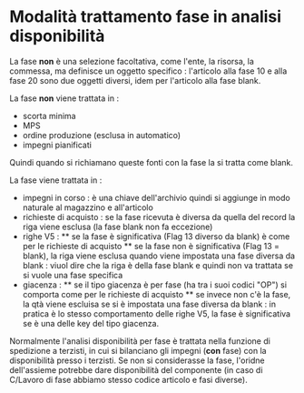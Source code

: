 # Modalità trattamento fase in analisi disponibilità
La fase __non__ è una selezione facoltativa, come l'ente, la risorsa, la commessa, ma definisce un oggetto specifico :  l'articolo alla fase 10 e alla fase 20 sono due oggetti diversi, idem per l'articolo alla fase blank.

La fase __non__ viene trattata in : 
 * scorta minima
 * MPS
 * ordine produzione (esclusa in automatico)
 * impegni pianificati

Quindi quando si richiamano queste fonti con la fase la si tratta come blank.

La fase viene trattata in : 
 * impegni in corso :  è una chiave dell'archivio quindi si aggiunge in modo naturale al magazzino e all'articolo
 * richieste di acquisto :  se la fase ricevuta è diversa da quella del record la riga viene esclusa (la fase blank non fa eccezione)
 * righe V5 : 
 ** se la fase è significativa (Flag 13 diverso da blank) è come per le richieste di acquisto
 ** se la fase non è significativa (Flag 13 = blank), la riga viene esclusa quando viene impostata una fase diversa da blank :  viuol dire che la riga è della fase blank e quindi non va trattata se si vuole una fase specifica
 * giacenza : 
 ** se il tipo giacenza è per fase (ha tra i suoi codici "OP") si comporta come per le richieste di acquisto
 ** se invece non c'è la fase, la qtà viene escluisa se si è impostata una fase diversa da blank :  in pratica è lo stesso comportamento delle righe V5, la fase è significativa se è una delle key del tipo giacenza.

Normalmente l'analisi disponibilità per fase è trattata nella funzione di spedizione a terzisti, in cui si bilanciano gli impegni (__con__ fase) con la disponibilità presso i terzisti. Se non si considerasse la fase, l'oridne dell'assieme potrebbe dare disponibilità del componente (in caso di C/Lavoro di fase abbiamo stesso codice articolo e fasi diverse).
